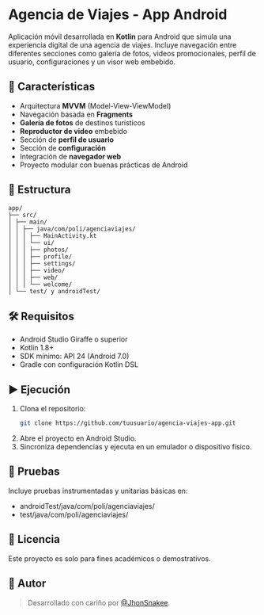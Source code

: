# Agencia de Viajes - App Android

Aplicación móvil desarrollada en **Kotlin** para Android que simula una experiencia digital de una agencia de viajes. Incluye navegación entre diferentes secciones como galería de fotos, videos promocionales, perfil de usuario, configuraciones y un visor web embebido.

## 🚀 Características

- Arquitectura **MVVM** (Model-View-ViewModel)
- Navegación basada en **Fragments**
- **Galería de fotos** de destinos turísticos
- **Reproductor de video** embebido
- Sección de **perfil de usuario**
- Sección de **configuración**
- Integración de **navegador web**
- Proyecto modular con buenas prácticas de Android

## 📂 Estructura

```
app/
├── src/
│ ├── main/
│ │ ├── java/com/poli/agenciaviajes/
│ │ │ ├── MainActivity.kt
│ │ │ └── ui/
│ │ │ ├── photos/
│ │ │ ├── profile/
│ │ │ ├── settings/
│ │ │ ├── video/
│ │ │ ├── web/
│ │ │ └── welcome/
│ └── test/ y androidTest/
```


## 🛠️ Requisitos

- Android Studio Giraffe o superior
- Kotlin 1.8+
- SDK mínimo: API 24 (Android 7.0)
- Gradle con configuración Kotlin DSL

## ▶️ Ejecución

1. Clona el repositorio:
   ```bash
   git clone https://github.com/tuusuario/agencia-viajes-app.git
2. Abre el proyecto en Android Studio.
3. Sincroniza dependencias y ejecuta en un emulador o dispositivo físico.

## 🧪 Pruebas

Incluye pruebas instrumentadas y unitarias básicas en:
- androidTest/java/com/poli/agenciaviajes/
- test/java/com/poli/agenciaviajes/

## 📌 Licencia

Este proyecto es solo para fines académicos o demostrativos.

## 👤 Autor
> Desarrollado con cariño por [@JhonSnakee](https://github.com/JhonSnakee).
